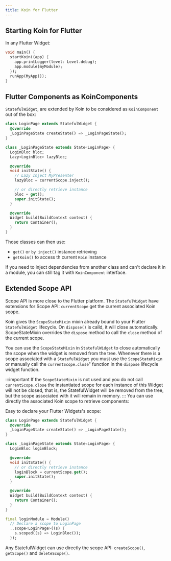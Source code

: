 ```yaml
---
title: Koin for Flutter
---
```

## Starting Koin for Flutter

In any Flutter Widget:

```dart
void main() {
  startKoin((app) {
    app.printLogger(level: Level.debug);
    app.module(myModule);
  });
  runApp(MyApp());
}
```

## Flutter Components as KoinComponents

`StatefulWidget`, are extended by Koin to be considered as `KoinComponent` out of the box:

```dart
class LoginPage extends StatefulWidget {
  @override
  _LoginPageState createState() => _LoginPageState();
}

class _LoginPageState extends State<LoginPage> {
  LoginBloc bloc;
  Lazy<LoginBloc> lazyBloc;

  @override
  void initState() {
    // Lazy Inject MyPresenter
    lazyBloc = currentScope.inject();

    // or directly retrieve instance
    bloc = get();
    super.initState();
  }

  @override
  Widget build(BuildContext context) {
    return Container();
  }
}
```

Those classes can then use:

* `get()` or `by inject()` instance retrieving
* `getKoin()` to access th current `Koin` instance

If you need to inject dependencies from another class and can't declare it in a module, you can still tag it with `KoinComponent` interface.

## Extended Scope API 

Scope API is more close to the Flutter platform. The `StatefulWidget`  have extensions for Scope API: `currentScope` get the current associated Koin scope. 

Koin gives the `ScopeStateMixin` mixin already bound to your Flutter `StatefulWidget` lifecycle. On `dispose()` is calld, it will close automatically. ScopeStateMixin overrides the `dispose` method to call the `close` method of the current scope.

You can use the `ScopeStateMixin` in `StatefulWidget` to close automatically the scope when the widget is removed from the tree. Whenever there is a scope associated with a `StatefulWidget` you must use the `ScopeStateMixin` or manually call the `currentScope.close`" function in the `dispose` lifecycle widget function.

:::important
If the `ScopeStateMixin` is not used and you do not call `currentScope.close` the instantiated scope for each instance of this Widget will not be closed, that is, the StatefulWidget will be removed from the tree, but the scope associated with it will remain in memory.
:::
You can use directly the associated Koin scope to retrieve components:

Easy to declare your Flutter Widgets's scope:


```dart
class LoginPage extends StatefulWidget {
  @override
  _LoginPageState createState() => _LoginPageState();
}

class _LoginPageState extends State<LoginPage> {
  LoginBloc loginBlock;

  @override
  void initState() {
    // or directly retrieve instance
    loginBlock = currentScope.get();
    super.initState();
  }

  @override
  Widget build(BuildContext context) {
    return Container();
  }
}
```

```dart
final loginModule = Module()
  // Declare a scope to LoginPage
  ..scope<LoginPage>((s) {
    s.scoped((s) => LoginBloc());
  });
```


Any StatefulWidget can use directly the scope API: `createScope()`, `getScope()` and `deleteScope()`.


